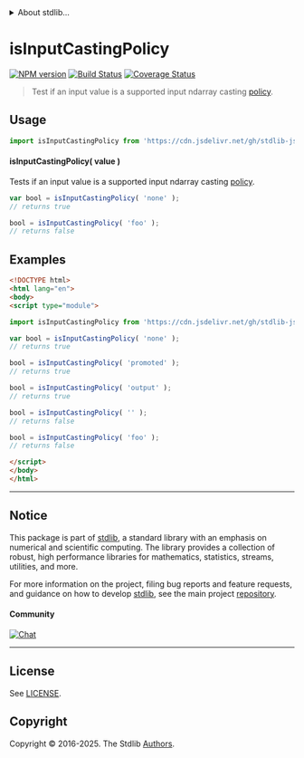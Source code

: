 <!--

@license Apache-2.0

Copyright (c) 2025 The Stdlib Authors.

Licensed under the Apache License, Version 2.0 (the "License");
you may not use this file except in compliance with the License.
You may obtain a copy of the License at

   http://www.apache.org/licenses/LICENSE-2.0

Unless required by applicable law or agreed to in writing, software
distributed under the License is distributed on an "AS IS" BASIS,
WITHOUT WARRANTIES OR CONDITIONS OF ANY KIND, either express or implied.
See the License for the specific language governing permissions and
limitations under the License.

-->


<details>
  <summary>
    About stdlib...
  </summary>
  <p>We believe in a future in which the web is a preferred environment for numerical computation. To help realize this future, we've built stdlib. stdlib is a standard library, with an emphasis on numerical and scientific computation, written in JavaScript (and C) for execution in browsers and in Node.js.</p>
  <p>The library is fully decomposable, being architected in such a way that you can swap out and mix and match APIs and functionality to cater to your exact preferences and use cases.</p>
  <p>When you use stdlib, you can be absolutely certain that you are using the most thorough, rigorous, well-written, studied, documented, tested, measured, and high-quality code out there.</p>
  <p>To join us in bringing numerical computing to the web, get started by checking us out on <a href="https://github.com/stdlib-js/stdlib">GitHub</a>, and please consider <a href="https://opencollective.com/stdlib">financially supporting stdlib</a>. We greatly appreciate your continued support!</p>
</details>

# isInputCastingPolicy

[![NPM version][npm-image]][npm-url] [![Build Status][test-image]][test-url] [![Coverage Status][coverage-image]][coverage-url] <!-- [![dependencies][dependencies-image]][dependencies-url] -->

> Test if an input value is a supported input ndarray casting [policy][@stdlib/ndarray/input-casting-policies].

<!-- Section to include introductory text. Make sure to keep an empty line after the intro `section` element and another before the `/section` close. -->

<section class="intro">

</section>

<!-- /.intro -->

<!-- Package usage documentation. -->



<section class="usage">

## Usage

```javascript
import isInputCastingPolicy from 'https://cdn.jsdelivr.net/gh/stdlib-js/ndarray-base-assert-is-input-casting-policy@esm/index.mjs';
```

#### isInputCastingPolicy( value )

Tests if an input value is a supported input ndarray casting [policy][@stdlib/ndarray/input-casting-policies].

```javascript
var bool = isInputCastingPolicy( 'none' );
// returns true

bool = isInputCastingPolicy( 'foo' );
// returns false
```

</section>

<!-- /.usage -->

<!-- Package usage notes. Make sure to keep an empty line after the `section` element and another before the `/section` close. -->

<section class="notes">

</section>

<!-- /.notes -->

<!-- Package usage examples. -->

<section class="examples">

## Examples

<!-- eslint no-undef: "error" -->

```html
<!DOCTYPE html>
<html lang="en">
<body>
<script type="module">

import isInputCastingPolicy from 'https://cdn.jsdelivr.net/gh/stdlib-js/ndarray-base-assert-is-input-casting-policy@esm/index.mjs';

var bool = isInputCastingPolicy( 'none' );
// returns true

bool = isInputCastingPolicy( 'promoted' );
// returns true

bool = isInputCastingPolicy( 'output' );
// returns true

bool = isInputCastingPolicy( '' );
// returns false

bool = isInputCastingPolicy( 'foo' );
// returns false

</script>
</body>
</html>
```

</section>

<!-- /.examples -->

<!-- Section to include cited references. If references are included, add a horizontal rule *before* the section. Make sure to keep an empty line after the `section` element and another before the `/section` close. -->

<section class="references">

</section>

<!-- /.references -->

<!-- Section for related `stdlib` packages. Do not manually edit this section, as it is automatically populated. -->

<section class="related">

</section>

<!-- /.related -->

<!-- Section for all links. Make sure to keep an empty line after the `section` element and another before the `/section` close. -->


<section class="main-repo" >

* * *

## Notice

This package is part of [stdlib][stdlib], a standard library with an emphasis on numerical and scientific computing. The library provides a collection of robust, high performance libraries for mathematics, statistics, streams, utilities, and more.

For more information on the project, filing bug reports and feature requests, and guidance on how to develop [stdlib][stdlib], see the main project [repository][stdlib].

#### Community

[![Chat][chat-image]][chat-url]

---

## License

See [LICENSE][stdlib-license].


## Copyright

Copyright &copy; 2016-2025. The Stdlib [Authors][stdlib-authors].

</section>

<!-- /.stdlib -->

<!-- Section for all links. Make sure to keep an empty line after the `section` element and another before the `/section` close. -->

<section class="links">

[npm-image]: http://img.shields.io/npm/v/@stdlib/ndarray-base-assert-is-input-casting-policy.svg
[npm-url]: https://npmjs.org/package/@stdlib/ndarray-base-assert-is-input-casting-policy

[test-image]: https://github.com/stdlib-js/ndarray-base-assert-is-input-casting-policy/actions/workflows/test.yml/badge.svg?branch=main
[test-url]: https://github.com/stdlib-js/ndarray-base-assert-is-input-casting-policy/actions/workflows/test.yml?query=branch:main

[coverage-image]: https://img.shields.io/codecov/c/github/stdlib-js/ndarray-base-assert-is-input-casting-policy/main.svg
[coverage-url]: https://codecov.io/github/stdlib-js/ndarray-base-assert-is-input-casting-policy?branch=main

<!--

[dependencies-image]: https://img.shields.io/david/stdlib-js/ndarray-base-assert-is-input-casting-policy.svg
[dependencies-url]: https://david-dm.org/stdlib-js/ndarray-base-assert-is-input-casting-policy/main

-->

[chat-image]: https://img.shields.io/gitter/room/stdlib-js/stdlib.svg
[chat-url]: https://app.gitter.im/#/room/#stdlib-js_stdlib:gitter.im

[stdlib]: https://github.com/stdlib-js/stdlib

[stdlib-authors]: https://github.com/stdlib-js/stdlib/graphs/contributors

[umd]: https://github.com/umdjs/umd
[es-module]: https://developer.mozilla.org/en-US/docs/Web/JavaScript/Guide/Modules

[deno-url]: https://github.com/stdlib-js/ndarray-base-assert-is-input-casting-policy/tree/deno
[deno-readme]: https://github.com/stdlib-js/ndarray-base-assert-is-input-casting-policy/blob/deno/README.md
[umd-url]: https://github.com/stdlib-js/ndarray-base-assert-is-input-casting-policy/tree/umd
[umd-readme]: https://github.com/stdlib-js/ndarray-base-assert-is-input-casting-policy/blob/umd/README.md
[esm-url]: https://github.com/stdlib-js/ndarray-base-assert-is-input-casting-policy/tree/esm
[esm-readme]: https://github.com/stdlib-js/ndarray-base-assert-is-input-casting-policy/blob/esm/README.md
[branches-url]: https://github.com/stdlib-js/ndarray-base-assert-is-input-casting-policy/blob/main/branches.md

[stdlib-license]: https://raw.githubusercontent.com/stdlib-js/ndarray-base-assert-is-input-casting-policy/main/LICENSE

[@stdlib/ndarray/input-casting-policies]: https://github.com/stdlib-js/ndarray-input-casting-policies/tree/esm

</section>

<!-- /.links -->
